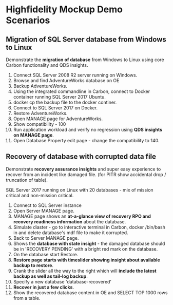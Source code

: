 # Highfidelity Mockup Demo Scenarios

## Migration of SQL Server database from Windows to Linux

Demonstrate the **migration of database** from Windows to Linux using core Carbon functionality and QDS insights.

1. Connect SQL Server 2008 R2 server running on Windows.
2. Browse and find AdventureWorks database on OE 
3. Backup AdventureWorks.
4. Using the integrated commandline in Carbon, connect to Docker container running SQL Server 2017 Ubuntu.
5. docker cp the backup file to the docker continer.
6. Connect to SQL Server 2017 on Docker.
7. Restore AdventureWorks.
8. Open MANAGE page for AdventureWorks.
9. Show compatibility - 100
10. Run application workload and verify no regression using **QDS insights on MANAGE page**.
11. Open Database Property edit page - change the compatibility to 140.

## Recovery of database with corrupted data file

Demonstrate **recovery assurance insights** and super easy experience to recover from an incident like damaged file. (for PITR show accidental drop / truncation of table).

SQL Server 2017 running on Linux with 20 databases - mix of mission critical and non-mission critical.

1. Connect to SQL Server instance
2. Open Server MANAGE page.
3. MANAGE page shows an **at-a-glance view of recovery RPO and recovery readiness information** about the database.
4. Simulate diaster - go to interactive terminal in Carbon, docker /bin/bash in and delete database's mdf file to make it corrupted.
5. Back to Server MANAGE page.
6. Shows the **database with state insight** - the damaged database should be in 'RECOVERY PENDING' with a bright red mark on the database.
7. On the database start Restore.
8. **Restore page starts with timeslider showing insight about available backup to restore**.
9. Crank the slider all the way to the right which will **include the latest backup as well as tail-log backup**.
10. Specify a new database 'database-recovered'
11. **Recover in just a few clicks**.
12. Show the recovered database content in OE and SELECT TOP 1000 rows from a table.


